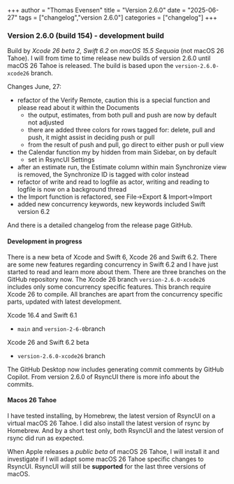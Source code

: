 +++
author = "Thomas Evensen"
title = "Version 2.6.0"
date = "2025-06-27"
tags = ["changelog","version 2.6.0"]
categories = ["changelog"]
+++

### Version 2.6.0 (build 154) - development build

Build by *Xcode 26 beta 2, Swift 6.2* on *macOS 15.5 Sequoia* (not macOS 26 Tahoe). I will from time to time release new builds of version 2.6.0 until macOS 26 Tahoe is released. The build is based upon the `version-2.6.0-xcode26` branch.

Changes June, 27:

- refactor of the Verify Remote, caution this is a special function and please read about it within the Documents
    - the output, estimates, from both pull and push are now by default not adjusted
    - there are added three colors for rows tagged for: delete, pull and push, it might assist in deciding push or pull
    - from the result of push and pull, go direct to either push or pull view
- the Calendar function my by hidden from main Sidebar, on by default
    - set in RsyncUI Settings
- after an estimate run, the Estimate column within main Synchronize view is removed, the Synchronize ID is tagged with color instead
- refactor of write and read to logfile as actor, writing and reading to logfile is now on a background thread
- the Import function is refactored,  see File->Export & Import->Import
- added new concurrency keywords, new keywords included Swift version 6.2

And there is a detailed changelog from the release page GitHub.

#### Development in progress

There is a new beta of Xcode and Swift 6, Xcode 26 and Swift 6.2. There are some new features regarding concurrency in Swift 6.2 and I have just started to read and learn more about them. There are three branches on the GitHub repository now. The Xcode 26 branch `version-2.6.0-xcode26` includes only some concurrency specific features. This branch require Xcode 26 to compile. All branches are apart from the concurrency specific parts, updated with latest development.

Xcode 16.4 and Swift 6.1

- `main` and `version-2-6-0`branch

Xcode 26 and Swift 6.2 beta

- `version-2.6.0-xcode26` branch

The GitHub Desktop now includes generating commit comments by GitHub Copilot. From version 2.6.0 of RsyncUI there is more info about the commits. 

#### Macos 26 Tahoe

I have tested installing, by Homebrew, the latest version of RsyncUI on a virtual macOS 26 Tahoe. I did also install the latest version of rsync by Homebrew. And by a short test only, both RsyncUI and the latest version of rsync did run as expected. 

When Apple releases a *public beta* of macOS 26 Tahoe, I will install it and investigate if I will adapt some  macOS 26 Tahoe specific changes to RsyncUI. RsyncUI will still be **supported** for the last three versions of macOS.

